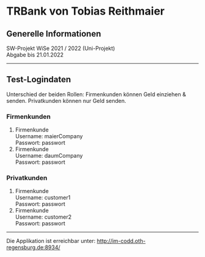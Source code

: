 # TRBank von Tobias Reithmaier
## Generelle Informationen
SW-Projekt WiSe 2021 / 2022 (Uni-Projekt) <br />
Abgabe bis 21.01.2022

***
## Test-Logindaten
Unterschied der beiden Rollen: Firmenkunden können Geld einziehen & senden. Privatkunden können nur Geld senden.
### Firmenkunden
  1. Firmenkunde <br />
  Username: maierCompany <br />
  Passwort: passwort
  2. Firmenkunde <br />
  Username: daumCompany <br />
  Passwort: passwort
### Privatkunden
  1. Firmenkunde <br />
  Username: customer1 <br />
  Passwort: passwort
  2. Firmenkunde <br />
  Username: customer2 <br />
  Passwort: passwort <br />
***

Die Applikation ist erreichbar unter: http://im-codd.oth-regensburg.de:8934/ 
